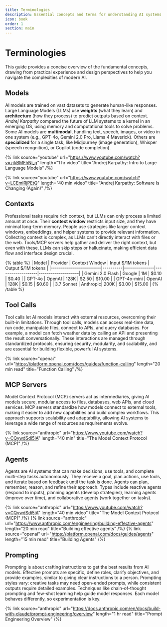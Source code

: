 ```yaml
---
title: Terminologies
description: Essential concepts and terms for understanding AI systems
icon: book
order: 1
section: main
---
```


# Terminologies

This guide provides a concise overview of the fundamental concepts, drawing from practical experience and design perspectives to help you navigate the complexities of modern AI.

## Models

AI models are trained on vast datasets to generate human-like responses. Large Language Models (LLMs) use **weights** (what they learn) and **architecture** (how they process) to predict outputs based on context. _Andrej Karpathy_ compared the future of LLM systems to a kernel in an emerging OS, using memory and computational tools to solve problems. Some AI models are **multimodal**, handling text, speech, images, or video in one system (e.g., GPT-4o, Gemini 2.0 Pro, Llama 4 Maverick). Others are **specialized** for a single task, like Midjourney (image generation), Whisper (speech recognition), or Copilot (code completion).

{% link
   source="youtube"
   url="https://www.youtube.com/watch?v=zjkBMFhNj_g"
   length="1 hr video"
   title="Andrej Karpathy: Intro to Large Language Models"
/%}

{% link
   source="youtube"
   url="https://www.youtube.com/watch?v=LCEmiRjPEtQ"
   length="40 min video"
   title="Andrej Karpathy: Software Is Changing (Again)"
/%}

## Contexts

Professional tasks require rich context, but LLMs can only process a limited amount at once. Their **context window** restricts input size, and they have minimal long-term memory. People use strategies like larger context windows, embeddings, and helper systems to provide relevant information. Collecting context is complex, as LLMs can't directly interact with files or the web. Tools/MCP servers help gather and deliver the right context, but even with these, LLMs can skip steps or hallucinate, making efficient data flow and interface design crucial.

{% table %}
| Model | Provider | Context Window | Input $/1M tokens | Output $/1M tokens |
|-------------------------|----------|---------------|-------------------|--------------------|
| Gemini 2.0 Flash | Google | 1M | $0.10 | $0.40 |
| GPT-4o | OpenAI | 128K | $2.50 | $10.00 |
| GPT-4o-mini | OpenAI | 128K | $0.15 | $0.60 |
| 3.7 Sonnet | Anthropic| 200K | $3.00 | $15.00 |
{% /table %}

## Tool Calls

Tool calls let AI models interact with external resources, overcoming their built-in limitations. Through tool calls, models can access real-time data, run code, manipulate files, connect to APIs, and query databases. For example, a model can fetch weather data by calling an API and presenting the result conversationally. These interactions are managed through standardized protocols, ensuring security, modularity, and scalability, and are essential for building flexible, powerful AI systems.

{% link
   source="openai"
   url="https://platform.openai.com/docs/guides/function-calling"
   length="20 min read"
   title="Function Calling"
/%}

## MCP Servers

Model Context Protocol (MCP) servers act as intermediaries, giving AI models secure, modular access to files, databases, web APIs, and cloud services. MCP servers standardize how models connect to external tools, making it easier to add new capabilities and build complex workflows. This approach supports scalability and adaptability, allowing AI systems to leverage a wide range of resources as requirements evolve.

{% link
   source="anthropic"
   url="https://www.youtube.com/watch?v=CQywdSdi5iA"
   length="40 min"
   title="The Model Context Protocol (MCP)"
/%}

## Agents

Agents are AI systems that can make decisions, use tools, and complete multi-step tasks autonomously. They receive a goal, plan actions, use tools, and iterate based on feedback until the task is done. Agents can plan, remember, reason, and refine their approach. Types include reactive agents (respond to inputs), planning agents (develop strategies), learning agents (improve over time), and collaborative agents (work together on tasks).

{% link
   source="anthropic"
   url="https://www.youtube.com/watch?v=CQywdSdi5iA"
   length="40 min video"
   title="The Model Context Protocol (MCP)"
/%}
{% link
   source="anthropic"
   url="https://www.anthropic.com/engineering/building-effective-agents"
   length="20 min read"
   title="Building effective agents"
/%}
{% link
   source="openai"
   url="https://platform.openai.com/docs/guides/agents"
   length="15 min read"
   title="Building Agents"
/%}

## Prompting

Prompting is about crafting instructions to get the best results from AI models. Effective prompts are specific, define roles, clarify objectives, and provide examples, similar to giving clear instructions to a person. Prompting styles vary: creative tasks may need open-ended prompts, while consistent outputs require detailed examples. Techniques like chain-of-thought prompting and few-shot learning help guide model responses. Each model behaves differently, so experimentation is key.

{% link
   source="anthropic"
   url="https://docs.anthropic.com/en/docs/build-with-claude/prompt-engineering/overview"
   length="1 hr read"
   title="Prompt Engineering Overview"
/%}
